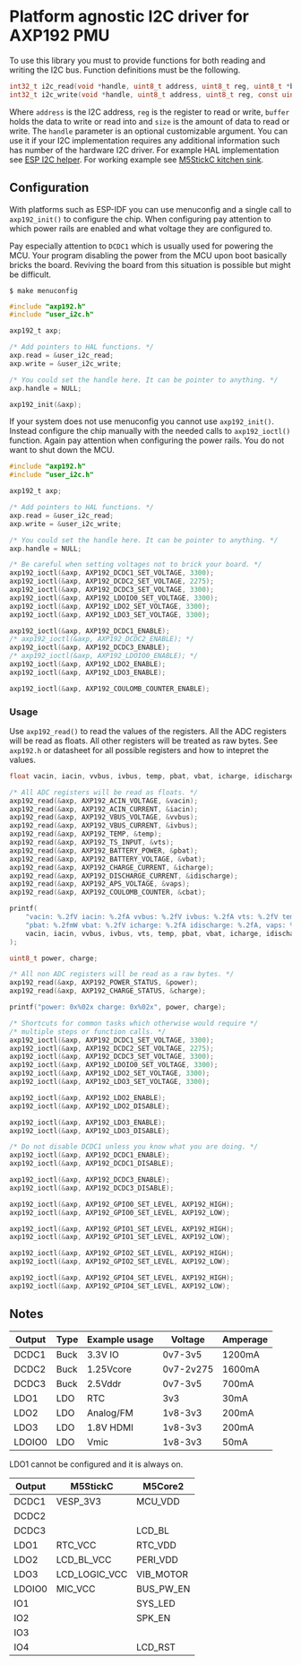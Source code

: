 # Platform agnostic I2C driver for AXP192 PMU

To use this library you must to provide functions for both reading and writing the I2C bus. Function definitions must be the following.

```c
int32_t i2c_read(void *handle, uint8_t address, uint8_t reg, uint8_t *buffer, uint16_t size);
int32_t i2c_write(void *handle, uint8_t address, uint8_t reg, const uint8_t *buffer, uint16_t size);
```

Where `address` is the I2C address, `reg` is the register to read or write, `buffer` holds the data to write or read into and `size` is the amount of data to read or write. The `handle` parameter is an optional customizable argument. You can use it if your I2C implementation requires any additional information such has number of the hardware I2C driver. For example HAL implementation see [ESP I2C helper](https://github.com/tuupola/esp_i2c_helper). For working example see [M5StickC kitchen sink](https://github.com/tuupola/esp_m5stick).

## Configuration

With platforms such as ESP-IDF you can use menuconfig and a single call to `axp192_init()` to configure the chip. When configuring pay attention to which power rails are enabled and what voltage they are configured to.

Pay especially attention to `DCDC1` which is usually used for powering the MCU. Your program disabling the power from the MCU upon boot basically bricks the board. Reviving the board from this situation is possible but might be difficult.

```
$ make menuconfig
```

```c
#include "axp192.h"
#include "user_i2c.h"

axp192_t axp;

/* Add pointers to HAL functions. */
axp.read = &user_i2c_read;
axp.write = &user_i2c_write;

/* You could set the handle here. It can be pointer to anything. */
axp.handle = NULL;

axp192_init(&axp);
```

If your system does not use menuconfig you cannot use `axp192_init()`. Instead configure the chip manually with the needed calls to `axp192_ioctl()` function. Again pay attention when configuring the power rails. You do not want to shut down the MCU.

```c
#include "axp192.h"
#include "user_i2c.h"

axp192_t axp;

/* Add pointers to HAL functions. */
axp.read = &user_i2c_read;
axp.write = &user_i2c_write;

/* You could set the handle here. It can be pointer to anything. */
axp.handle = NULL;

/* Be careful when setting voltages not to brick your board. */
axp192_ioctl(&axp, AXP192_DCDC1_SET_VOLTAGE, 3300);
axp192_ioctl(&axp, AXP192_DCDC2_SET_VOLTAGE, 2275);
axp192_ioctl(&axp, AXP192_DCDC3_SET_VOLTAGE, 3300);
axp192_ioctl(&axp, AXP192_LDOIO0_SET_VOLTAGE, 3300);
axp192_ioctl(&axp, AXP192_LDO2_SET_VOLTAGE, 3300);
axp192_ioctl(&axp, AXP192_LDO3_SET_VOLTAGE, 3300);

axp192_ioctl(&axp, AXP192_DCDC1_ENABLE);
/* axp192_ioctl(&axp, AXP192_DCDC2_ENABLE); */
axp192_ioctl(&axp, AXP192_DCDC3_ENABLE);
/* axp192_ioctl(&axp, AXP192_LDOIO0_ENABLE); */
axp192_ioctl(&axp, AXP192_LDO2_ENABLE);
axp192_ioctl(&axp, AXP192_LDO3_ENABLE);

axp192_ioctl(&axp, AXP192_COULOMB_COUNTER_ENABLE);
```

### Usage

Use `axp192_read()` to read the values of the registers. All the
ADC registers will be read as floats. All other registers will be treated as raw bytes.
See `axp192.h` or datasheet for all possible registers and how to intepret the values.

```c
float vacin, iacin, vvbus, ivbus, temp, pbat, vbat, icharge, idischarge, vaps, cbat;

/* All ADC registers will be read as floats. */
axp192_read(&axp, AXP192_ACIN_VOLTAGE, &vacin);
axp192_read(&axp, AXP192_ACIN_CURRENT, &iacin);
axp192_read(&axp, AXP192_VBUS_VOLTAGE, &vvbus);
axp192_read(&axp, AXP192_VBUS_CURRENT, &ivbus);
axp192_read(&axp, AXP192_TEMP, &temp);
axp192_read(&axp, AXP192_TS_INPUT, &vts);
axp192_read(&axp, AXP192_BATTERY_POWER, &pbat);
axp192_read(&axp, AXP192_BATTERY_VOLTAGE, &vbat);
axp192_read(&axp, AXP192_CHARGE_CURRENT, &icharge);
axp192_read(&axp, AXP192_DISCHARGE_CURRENT, &idischarge);
axp192_read(&axp, AXP192_APS_VOLTAGE, &vaps);
axp192_read(&axp, AXP192_COULOMB_COUNTER, &cbat);

printf(
    "vacin: %.2fV iacin: %.2fA vvbus: %.2fV ivbus: %.2fA vts: %.2fV temp: %.0fC "
    "pbat: %.2fmW vbat: %.2fV icharge: %.2fA idischarge: %.2fA, vaps: %.2fV cbat: %.2fmAh",
    vacin, iacin, vvbus, ivbus, vts, temp, pbat, vbat, icharge, idischarge, vaps, cbat
);
```

```c
uint8_t power, charge;

/* All non ADC registers will be read as a raw bytes. */
axp192_read(&axp, AXP192_POWER_STATUS, &power);
axp192_read(&axp, AXP192_CHARGE_STATUS, &charge);

printf("power: 0x%02x charge: 0x%02x", power, charge);
```

```c
/* Shortcuts for common tasks which otherwise would require */
/* multiple steps or function calls. */
axp192_ioctl(&axp, AXP192_DCDC1_SET_VOLTAGE, 3300);
axp192_ioctl(&axp, AXP192_DCDC2_SET_VOLTAGE, 2275);
axp192_ioctl(&axp, AXP192_DCDC3_SET_VOLTAGE, 3300);
axp192_ioctl(&axp, AXP192_LDOIO0_SET_VOLTAGE, 3300);
axp192_ioctl(&axp, AXP192_LDO2_SET_VOLTAGE, 3300);
axp192_ioctl(&axp, AXP192_LDO3_SET_VOLTAGE, 3300);

axp192_ioctl(&axp, AXP192_LDO2_ENABLE);
axp192_ioctl(&axp, AXP192_LDO2_DISABLE);

axp192_ioctl(&axp, AXP192_LDO3_ENABLE);
axp192_ioctl(&axp, AXP192_LDO3_DISABLE);

/* Do not disable DCDC1 unless you know what you are doing. */
axp192_ioctl(&axp, AXP192_DCDC1_ENABLE);
axp192_ioctl(&axp, AXP192_DCDC1_DISABLE);

axp192_ioctl(&axp, AXP192_DCDC3_ENABLE);
axp192_ioctl(&axp, AXP192_DCDC3_DISABLE);

axp192_ioctl(&axp, AXP192_GPIO0_SET_LEVEL, AXP192_HIGH);
axp192_ioctl(&axp, AXP192_GPIO0_SET_LEVEL, AXP192_LOW);

axp192_ioctl(&axp, AXP192_GPIO1_SET_LEVEL, AXP192_HIGH);
axp192_ioctl(&axp, AXP192_GPIO1_SET_LEVEL, AXP192_LOW);

axp192_ioctl(&axp, AXP192_GPIO2_SET_LEVEL, AXP192_HIGH);
axp192_ioctl(&axp, AXP192_GPIO2_SET_LEVEL, AXP192_LOW);

axp192_ioctl(&axp, AXP192_GPIO4_SET_LEVEL, AXP192_HIGH);
axp192_ioctl(&axp, AXP192_GPIO4_SET_LEVEL, AXP192_LOW);
```

## Notes

| Output | Type | Example usage | Voltage   | Amperage |
|--------|------|---------------|-----------|----------|
| DCDC1  | Buck | 3.3V IO       | 0v7-3v5   | 1200mA   |
| DCDC2  | Buck | 1.25Vcore     | 0v7-2v275 | 1600mA   |
| DCDC3  | Buck | 2.5Vddr       | 0v7-3v5   | 700mA    |
| LDO1   | LDO  | RTC           | 3v3       | 30mA     |
| LDO2   | LDO  | Analog/FM     | 1v8-3v3   | 200mA    |
| LDO3   | LDO  | 1.8V HDMI     | 1v8-3v3   | 200mA    |
| LDOIO0 | LDO  | Vmic          | 1v8-3v3   | 50mA     |

LDO1 cannot be configured and it is always on.

| Output | M5StickC      | M5Core2   |
|--------|---------------|-----------|
| DCDC1  | VESP_3V3      | MCU_VDD   |
| DCDC2  |               |           |
| DCDC3  |               | LCD_BL    |
| LDO1   | RTC_VCC       | RTC_VDD   |
| LDO2   | LCD_BL_VCC    | PERI_VDD  |
| LDO3   | LCD_LOGIC_VCC | VIB_MOTOR |
| LDOIO0 | MIC_VCC       | BUS_PW_EN |
| IO1    |               | SYS_LED   |
| IO2    |               | SPK_EN    |
| IO3    |               |           |
| IO4    |               | LCD_RST   |
